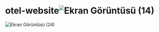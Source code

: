 # otel-website![Ekran Görüntüsü (14)](https://user-images.githubusercontent.com/113536126/218281572-806659e1-89e1-4dc7-9505-c318180c62ad.png)
![Ekran Görüntüsü (24)](https://user-images.githubusercontent.com/113536126/218281587-5629fee3-967c-4e5a-aae4-432542826c22.png)
